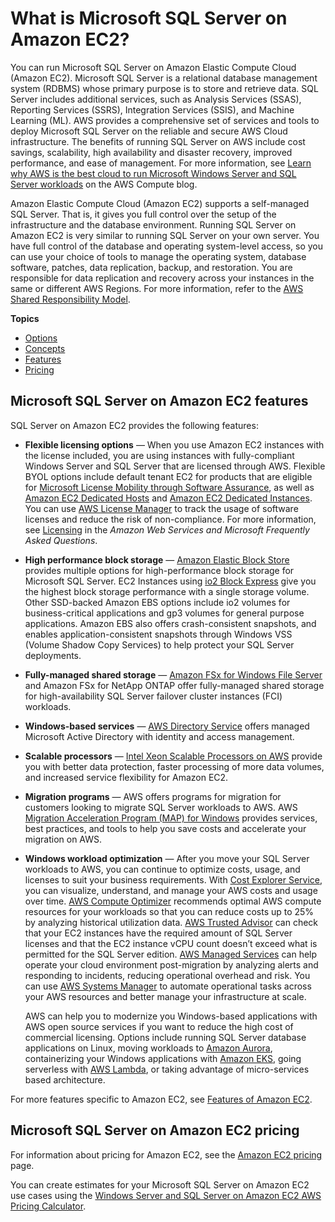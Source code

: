 # What is Microsoft SQL Server on Amazon EC2?<a name="sql-server-on-ec2-overview"></a>

You can run Microsoft SQL Server on Amazon Elastic Compute Cloud \(Amazon EC2\)\. Microsoft SQL Server is a relational database management system \(RDBMS\) whose primary purpose is to store and retrieve data\. SQL Server includes additional services, such as Analysis Services \(SSAS\), Reporting Services \(SSRS\), Integration Services \(SSIS\), and Machine Learning \(ML\)\. AWS provides a comprehensive set of services and tools to deploy Microsoft SQL Server on the reliable and secure AWS Cloud infrastructure\. The benefits of running SQL Server on AWS include cost savings, scalability, high availability and disaster recovery, improved performance, and ease of management\. For more information, see [Learn why AWS is the best cloud to run Microsoft Windows Server and SQL Server workloads](http://aws.amazon.com/blogs/compute/learn-why-aws-is-the-best-cloud-to-run-microsoft-windows-server-and-sql-server-workloads/) on the AWS Compute blog\.

Amazon Elastic Compute Cloud \(Amazon EC2\) supports a self\-managed SQL Server\. That is, it gives you full control over the setup of the infrastructure and the database environment\. Running SQL Server on Amazon EC2 is very similar to running SQL Server on your own server\. You have full control of the database and operating system\-level access, so you can use your choice of tools to manage the operating system, database software, patches, data replication, backup, and restoration\. You are responsible for data replication and recovery across your instances in the same or different AWS Regions\. For more information, refer to the [AWS Shared Responsibility Model](http://aws.amazon.com/compliance/shared-responsibility-model/)\.

**Topics**
+ [Options](sql-server-on-ec2-options.md)
+ [Concepts](sql-server-on-ec2-concepts.md)
+ [Features](#sql-server-on-ec2-features)
+ [Pricing](#sql-server-on-ec2-pricing)

## Microsoft SQL Server on Amazon EC2 features<a name="sql-server-on-ec2-features"></a>

SQL Server on Amazon EC2 provides the following features:
+ **Flexible licensing options** — When you use Amazon EC2 instances with the license included, you are using instances with fully\-compliant Windows Server and SQL Server that are licensed through AWS\. Flexible BYOL options include default tenant EC2 for products that are eligible for [Microsoft License Mobility through Software Assurance](http://aws.amazon.com/windows/resources/licensemobility/), as well as [Amazon EC2 Dedicated Hosts](http://aws.amazon.com/ec2/dedicated-hosts/) and [Amazon EC2 Dedicated Instances](http://aws.amazon.com/ec2/pricing/dedicated-instances/)\. You can use [AWS License Manager](https://docs.aws.amazon.com/license-manager/latest/userguide/license-manager.html) to track the usage of software licenses and reduce the risk of non\-compliance\. For more information, see [Licensing](http://aws.amazon.com/windows/faq/#licensing) in the *Amazon Web Services and Microsoft Frequently Asked Questions*\.
+ **High performance block storage** — [Amazon Elastic Block Store](http://aws.amazon.com/ebs) provides multiple options for high\-performance block storage for Microsoft SQL Server\. EC2 Instances using [io2 Block Express](http://aws.amazon.com/ebs/provisioned-iops/) give you the highest block storage performance with a single storage volume\. Other SSD\-backed Amazon EBS options include io2 volumes for business\-critical applications and gp3 volumes for general purpose applications\. Amazon EBS also offers crash\-consistent snapshots, and enables application\-consistent snapshots through Windows VSS \(Volume Shadow Copy Services\) to help protect your SQL Server deployments\.
+ **Fully\-managed shared storage** — [Amazon FSx for Windows File Server](http://aws.amazon.com/fsx) and Amazon FSx for NetApp ONTAP offer fully\-managed shared storage for high\-availability SQL Server failover cluster instances \(FCI\) workloads\.
+  **Windows\-based services** — [AWS Directory Service](http://aws.amazon.com/directoryservice) offers managed Microsoft Active Directory with identity and access management\.
+  **Scalable processors** — [Intel Xeon Scalable Processors on AWS](https://pages.awscloud.com/gc-500-Running-Windows-Workloads-learn.html) provide you with better data protection, faster processing of more data volumes, and increased service flexibility for Amazon EC2\.
+ **Migration programs** — AWS offers programs for migration for customers looking to migrate SQL Server workloads to AWS\. AWS [Migration Acceleration Program \(MAP\) for Windows](http://aws.amazon.com/windows/map-for-windows/) provides services, best practices, and tools to help you save costs and accelerate your migration on AWS\.
+ **Windows workload optimization** — After you move your SQL Server workloads to AWS, you can continue to optimize costs, usage, and licenses to suit your business requirements\. With [Cost Explorer Service](http://aws.amazon.com/aws-cost-management/aws-cost-explorer/), you can visualize, understand, and manage your AWS costs and usage over time\. [AWS Compute Optimizer](http://aws.amazon.com/compute-optimizer/) recommends optimal AWS compute resources for your workloads so that you can reduce costs up to 25% by analyzing historical utilization data\. [AWS Trusted Advisor](https://docs.aws.amazon.com/awssupport/latest/user/cost-optimization-checks.html) can check that your EC2 instances have the required amount of SQL Server licenses and that the EC2 instance vCPU count doesn’t exceed what is permitted for the SQL Server edition\. [AWS Managed Services](http://aws.amazon.com/managed-services/) can help operate your cloud environment post\-migration by analyzing alerts and responding to incidents, reducing operational overhead and risk\. You can use [AWS Systems Manager](http://aws.amazon.com/systems-manager) to automate operational tasks across your AWS resources and better manage your infrastructure at scale\.

  AWS can help you to modernize you Windows\-based applications with AWS open source services if you want to reduce the high cost of commercial licensing\. Options include running SQL Server database applications on Linux, moving workloads to [Amazon Aurora](http://aws.amazon.com/rds/aurora), containerizing your Windows applications with [Amazon EKS](http://aws.amazon.com/eks), going serverless with [AWS Lambda](http://aws.amazon.com/lambda), or taking advantage of micro\-services based architecture\.

For more features specific to Amazon EC2, see [Features of Amazon EC2](https://docs.aws.amazon.com/AWSEC2/latest/WindowsGuide/concepts.html#ec2-features)\.

## Microsoft SQL Server on Amazon EC2 pricing<a name="sql-server-on-ec2-pricing"></a>

For information about pricing for Amazon EC2, see the [Amazon EC2 pricing](http://aws.amazon.com/ec2/pricing/) page\.

You can create estimates for your Microsoft SQL Server on Amazon EC2 use cases using the [Windows Server and SQL Server on Amazon EC2 AWS Pricing Calculator](https://calculator.aws/#/createCalculator/EC2WinSQL)\.